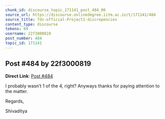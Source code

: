 ```yaml
---
chunk_id: discourse_topic_171141_post_484_00
source_url: https://discourse.onlinedegree.iitm.ac.in/t/171141/484
source_title: Tds-official-Project1-discrepencies
content_type: discourse
tokens: 69
username: 22f3000819
post_number: 484
topic_id: 171141
---
```


## Post #484 by 22f3000819

**Direct Link**: [Post #484](https://discourse.onlinedegree.iitm.ac.in/t/171141/484)

I probably wasn’t 1 of the 4, right? Anyways thanks for paying attention to the matter.

Regards,

Shivaditya
